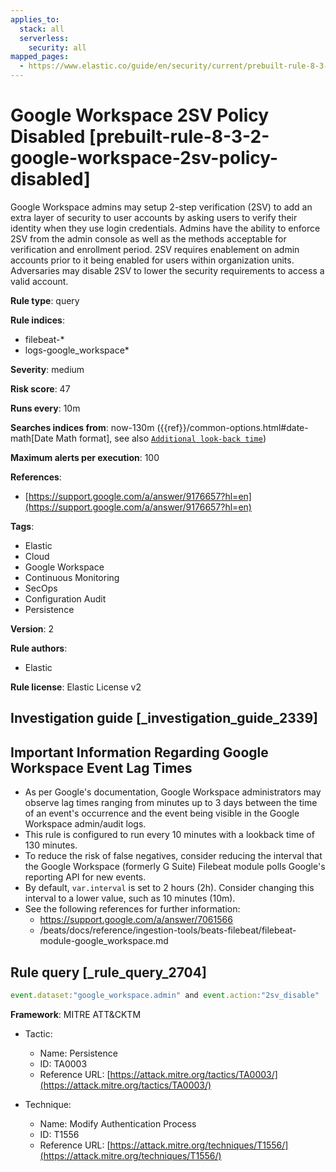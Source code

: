 ```yaml
---
applies_to:
  stack: all
  serverless:
    security: all
mapped_pages:
  - https://www.elastic.co/guide/en/security/current/prebuilt-rule-8-3-2-google-workspace-2sv-policy-disabled.html
---
```


# Google Workspace 2SV Policy Disabled [prebuilt-rule-8-3-2-google-workspace-2sv-policy-disabled]

Google Workspace admins may setup 2-step verification (2SV) to add an extra layer of security to user accounts by asking users to verify their identity when they use login credentials. Admins have the ability to enforce 2SV from the admin console as well as the methods acceptable for verification and enrollment period. 2SV requires enablement on admin accounts prior to it being enabled for users within organization units. Adversaries may disable 2SV to lower the security requirements to access a valid account.

**Rule type**: query

**Rule indices**:

* filebeat-*
* logs-google_workspace*

**Severity**: medium

**Risk score**: 47

**Runs every**: 10m

**Searches indices from**: now-130m ({{ref}}/common-options.html#date-math[Date Math format], see also [`Additional look-back time`](docs-content://solutions/security/detect-and-alert/create-detection-rule.md#rule-schedule))

**Maximum alerts per execution**: 100

**References**:

* [https://support.google.com/a/answer/9176657?hl=en](https://support.google.com/a/answer/9176657?hl=en)

**Tags**:

* Elastic
* Cloud
* Google Workspace
* Continuous Monitoring
* SecOps
* Configuration Audit
* Persistence

**Version**: 2

**Rule authors**:

* Elastic

**Rule license**: Elastic License v2

## Investigation guide [_investigation_guide_2339]

## Important Information Regarding Google Workspace Event Lag Times
- As per Google's documentation, Google Workspace administrators may observe lag times ranging from minutes up to 3 days between the time of an event's occurrence and the event being visible in the Google Workspace admin/audit logs.
- This rule is configured to run every 10 minutes with a lookback time of 130 minutes.
- To reduce the risk of false negatives, consider reducing the interval that the Google Workspace (formerly G Suite) Filebeat module polls Google's reporting API for new events.
- By default, `var.interval` is set to 2 hours (2h). Consider changing this interval to a lower value, such as 10 minutes (10m).
- See the following references for further information:
  - https://support.google.com/a/answer/7061566
  - /beats/docs/reference/ingestion-tools/beats-filebeat/filebeat-module-google_workspace.md

## Rule query [_rule_query_2704]

```js
event.dataset:"google_workspace.admin" and event.action:"2sv_disable"
```

**Framework**: MITRE ATT&CKTM

* Tactic:

    * Name: Persistence
    * ID: TA0003
    * Reference URL: [https://attack.mitre.org/tactics/TA0003/](https://attack.mitre.org/tactics/TA0003/)

* Technique:

    * Name: Modify Authentication Process
    * ID: T1556
    * Reference URL: [https://attack.mitre.org/techniques/T1556/](https://attack.mitre.org/techniques/T1556/)



